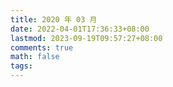 ```yaml
---
title: 2020 年 03 月
date: 2022-04-01T17:36:33+08:00
lastmod: 2023-09-19T09:57:27+08:00
comments: true
math: false
tags:
---
```


